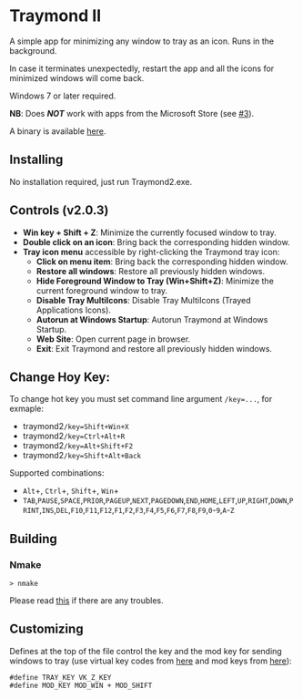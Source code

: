 Traymond II
=======

A simple app for minimizing any window to tray as an icon. Runs in the background.

In case it terminates unexpectedly, restart the app and all the icons for minimized windows will come back.

Windows 7 or later required.

**NB**: Does **_NOT_** work with apps from the Microsoft Store (see [#3](/../../issues/3)).

A binary is available [here](https://github.com/dkxce/traymond/releases).

Installing
------------

No installation required, just run Traymond2.exe.

Controls (v2.0.3)
--------

+ __Win key + Shift + Z__: Minimize the currently focused window to tray.
+ __Double click on an icon__: Bring back the corresponding hidden window.
+ __Tray icon menu__ accessible by right-clicking the Traymond tray icon:
  + __Click on menu item__: Bring back the corresponding hidden window.
  + __Restore all windows__: Restore all previously hidden windows.
  + __Hide Foreground Window to Tray (Win+Shift+Z)__: Minimize the current foreground window to tray.
  + __Disable Tray MultiIcons__: Disable Tray MultiIcons (Trayed Applications Icons).
  + __Autorun at Windows Startup__: Autorun Traymond at Windows Startup.
  + __Web Site__: Open current page in browser.
  + __Exit__: Exit Traymond and restore all previously hidden windows.

Change Hoy Key:
---------------
To change hot key you must set command line argument `/key=...`, for exmaple:
- traymond2`/key=Shift+Win+X`
- traymond2`/key=Ctrl+Alt+R`
- traymond2`/key=Alt+Shift+F2`
- traymond2`/key=Shift+Alt+Back`
  
Supported combinations:     
- `Alt`+, `Ctrl`+, `Shift`+, `Win`+
- `TAB`,`PAUSE`,`SPACE`,`PRIOR`,`PAGEUP`,`NEXT`,`PAGEDOWN`,`END`,`HOME`,`LEFT`,`UP`,`RIGHT`,`DOWN`,`PRINT`,`INS`,`DEL`,`F10`,`F11`,`F12`,`F1`,`F2`,`F3`,`F4`,`F5`,`F6`,`F7`,`F8`,`F9`,`0`-`9`,`A`-`Z`

Building
--------

### Nmake

`> nmake`

Please read [this](https://msdn.microsoft.com/en-us/library/f35ctcxw.aspx) if there are any troubles.

Customizing
-------------

Defines at the top of the file control the key and the mod key for sending windows to tray (use virtual key codes from [here](https://msdn.microsoft.com/en-us/library/windows/desktop/dd375731(v=vs.85).aspx) and mod keys from [here](https://msdn.microsoft.com/en-us/library/windows/desktop/ms646309(v=vs.85).aspx)):
```
#define TRAY_KEY VK_Z_KEY
#define MOD_KEY MOD_WIN + MOD_SHIFT
```

